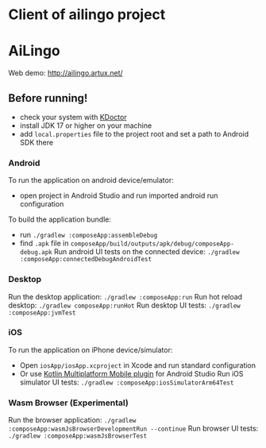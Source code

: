 # Client of ailingo project
# AiLingo
Web demo: http://ailingo.artux.net/

## Before running!
- check your system with [KDoctor](https://github.com/Kotlin/kdoctor)
- install JDK 17 or higher on your machine
- add `local.properties` file to the project root and set a path to Android SDK there

### Android
To run the application on android device/emulator:
- open project in Android Studio and run imported android run configuration

To build the application bundle:
- run `./gradlew :composeApp:assembleDebug`
- find `.apk` file in `composeApp/build/outputs/apk/debug/composeApp-debug.apk`
  Run android UI tests on the connected device: `./gradlew :composeApp:connectedDebugAndroidTest`

### Desktop
Run the desktop application: `./gradlew :composeApp:run`
Run hot reload desktop: `./gradlew composeApp:runHot`
Run desktop UI tests: `./gradlew :composeApp:jvmTest`

### iOS
To run the application on iPhone device/simulator:
- Open `iosApp/iosApp.xcproject` in Xcode and run standard configuration
- Or use [Kotlin Multiplatform Mobile plugin](https://plugins.jetbrains.com/plugin/14936-kotlin-multiplatform-mobile) for Android Studio
  Run iOS simulator UI tests: `./gradlew :composeApp:iosSimulatorArm64Test`

### Wasm Browser (Experimental)
Run the browser application: `./gradlew :composeApp:wasmJsBrowserDevelopmentRun --continue`
Run browser UI tests: `./gradlew :composeApp:wasmJsBrowserTest`